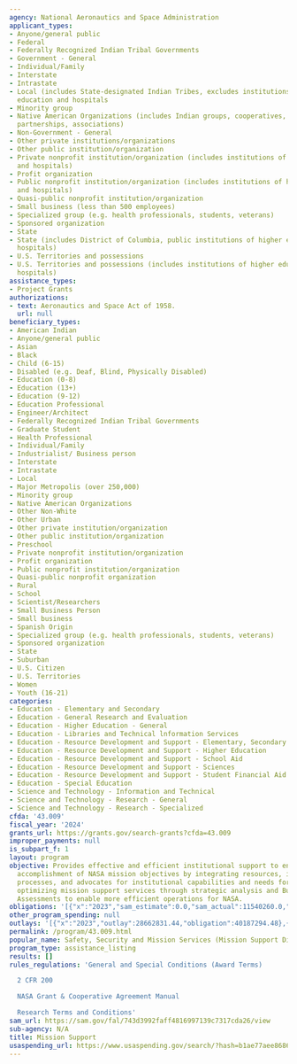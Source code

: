 ```yaml
---
agency: National Aeronautics and Space Administration
applicant_types:
- Anyone/general public
- Federal
- Federally Recognized Indian Tribal Governments
- Government - General
- Individual/Family
- Interstate
- Intrastate
- Local (includes State-designated Indian Tribes, excludes institutions of higher
  education and hospitals
- Minority group
- Native American Organizations (includes Indian groups, cooperatives, corporations,
  partnerships, associations)
- Non-Government - General
- Other private institutions/organizations
- Other public institution/organization
- Private nonprofit institution/organization (includes institutions of higher education
  and hospitals)
- Profit organization
- Public nonprofit institution/organization (includes institutions of higher education
  and hospitals)
- Quasi-public nonprofit institution/organization
- Small business (less than 500 employees)
- Specialized group (e.g. health professionals, students, veterans)
- Sponsored organization
- State
- State (includes District of Columbia, public institutions of higher education and
  hospitals)
- U.S. Territories and possessions
- U.S. Territories and possessions (includes institutions of higher education and
  hospitals)
assistance_types:
- Project Grants
authorizations:
- text: Aeronautics and Space Act of 1958.
  url: null
beneficiary_types:
- American Indian
- Anyone/general public
- Asian
- Black
- Child (6-15)
- Disabled (e.g. Deaf, Blind, Physically Disabled)
- Education (0-8)
- Education (13+)
- Education (9-12)
- Education Professional
- Engineer/Architect
- Federally Recognized Indian Tribal Governments
- Graduate Student
- Health Professional
- Individual/Family
- Industrialist/ Business person
- Interstate
- Intrastate
- Local
- Major Metropolis (over 250,000)
- Minority group
- Native American Organizations
- Other Non-White
- Other Urban
- Other private institution/organization
- Other public institution/organization
- Preschool
- Private nonprofit institution/organization
- Profit organization
- Public nonprofit institution/organization
- Quasi-public nonprofit organization
- Rural
- School
- Scientist/Researchers
- Small Business Person
- Small business
- Spanish Origin
- Specialized group (e.g. health professionals, students, veterans)
- Sponsored organization
- State
- Suburban
- U.S. Citizen
- U.S. Territories
- Women
- Youth (16-21)
categories:
- Education - Elementary and Secondary
- Education - General Research and Evaluation
- Education - Higher Education - General
- Education - Libraries and Technical lnformation Services
- Education - Resource Development and Support - Elementary, Secondary Education
- Education - Resource Development and Support - Higher Education
- Education - Resource Development and Support - School Aid
- Education - Resource Development and Support - Sciences
- Education - Resource Development and Support - Student Financial Aid
- Education - Special Education
- Science and Technology - Information and Technical
- Science and Technology - Research - General
- Science and Technology - Research - Specialized
cfda: '43.009'
fiscal_year: '2024'
grants_url: https://grants.gov/search-grants?cfda=43.009
improper_payments: null
is_subpart_f: 1
layout: program
objective: Provides effective and efficient institutional support to enable successful
  accomplishment of NASA mission objectives by integrating resources, infrastructure,
  processes, and advocates for institutional capabilities and needs for NASA, and
  optimizing mission support services through strategic analysis and Business Services
  Assessments to enable more efficient operations for NASA.
obligations: '[{"x":"2023","sam_estimate":0.0,"sam_actual":11540260.0,"usa_spending_actual":42241259.59},{"x":"2024","sam_estimate":0.0,"sam_actual":13777683.0,"usa_spending_actual":23735774.01},{"x":"2025","sam_estimate":0.0,"sam_actual":0.0,"usa_spending_actual":8321547.44}]'
other_program_spending: null
outlays: '[{"x":"2023","outlay":28662831.44,"obligation":40187294.48},{"x":"2024","outlay":4276326.85,"obligation":15447687.42},{"x":"2025","outlay":35573974.21,"obligation":934231.42}]'
permalink: /program/43.009.html
popular_name: Safety, Security and Mission Services (Mission Support Directorate)
program_type: assistance_listing
results: []
rules_regulations: 'General and Special Conditions (Award Terms)

  2 CFR 200

  NASA Grant & Cooperative Agreement Manual

  Research Terms and Conditions'
sam_url: https://sam.gov/fal/743d3992faff4816997139c7317cda26/view
sub-agency: N/A
title: Mission Support
usaspending_url: https://www.usaspending.gov/search/?hash=b1ae77aee8686b5e416f833bb3a87b45
---
```

